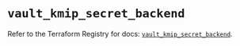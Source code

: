 # `vault_kmip_secret_backend`

Refer to the Terraform Registry for docs: [`vault_kmip_secret_backend`](https://registry.terraform.io/providers/hashicorp/vault/4.8.0/docs/resources/kmip_secret_backend).
